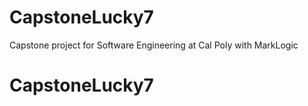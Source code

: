 # CapstoneLucky7
Capstone project for Software Engineering at Cal Poly with MarkLogic
# CapstoneLucky7
